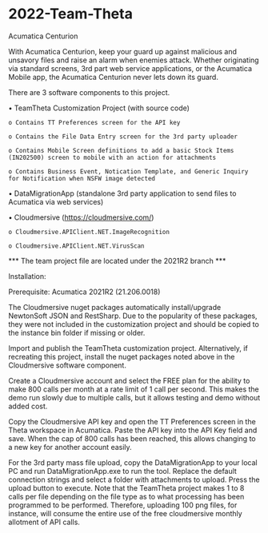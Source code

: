 # 2022-Team-Theta

Acumatica Centurion

With Acumatica Centurion, keep your guard up against malicious and unsavory files and raise an alarm when enemies attack.  Whether originating via standard screens, 3rd part web service applications, or the Acumatica Mobile app, the Acumatica Centurion never lets down its guard.

There are 3 software components to this project.

  • TeamTheta Customization Project (with source code)
  
    o Contains TT Preferences screen for the API key
    
    o Contains the File Data Entry screen for the 3rd party uploader
    
    o Contains Mobile Screen definitions to add a basic Stock Items (IN202500) screen to mobile with an action for attachments

    o Contains Business Event, Notication Template, and Generic Inquiry for Notification when NSFW image detected

  • DataMigrationApp (standalone 3rd party application to send files to Acumatica via web services)
  
  • Cloudmersive (https://cloudmersive.com/) 
  
    o Cloudmersive.APIClient.NET.ImageRecognition
    
    o Cloudmersive.APIClient.NET.VirusScan
    
    
*** The team project file are located under the 2021R2 branch ***


Installation:

Prerequisite: Acumatica 2021R2 (21.206.0018)

The Cloudmersive nuget packages automatically install/upgrade NewtonSoft JSON and RestSharp.  Due to the popularity of these packages, they were not included in the customization project and should be copied to the instance bin folder if missing or older.

Import and publish the TeamTheta customization project.  Alternatively, if recreating this project, install the nuget packages noted above in the Cloudmersive software component.

Create a Cloudmersive account and select the FREE plan for the ability to make 800 calls per month at a rate limit of 1 call per second.  This makes the demo run slowly due to multiple calls, but it allows testing and demo without added cost.

Copy the Cloudmersive API key and open the TT Preferences screen in the Theta workspace in Acumatica.  Paste the API key into the API Key field and save.  When the cap of 800 calls has been reached, this allows changing to a new key for another account easily.

For the 3rd party mass file upload, copy the DataMigrationApp to your local PC and run DataMigrationApp.exe to run the tool.  Replace the default connection strings and select a folder with attachments to upload.  Press the upload button to execute.  Note that the TeamTheta project makes 1 to 8 calls per file depending on the file type as to what processing has been programmed to be performed.  Therefore, uploading 100 png files, for instance, will consume the entire use of the free cloudmersive monthly allotment of API calls.
